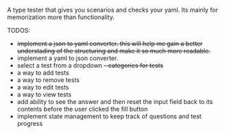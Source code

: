 A type tester that gives you scenarios and checks your yaml. Its mainly for memorization more than functionality. 

TODOS:
- ~~implement a json to yaml converter. this will help me gain a better understading of the structuring and make it so much more readable.~~
- implement a yaml to json converter.
- select a test from a dropdown
~~- categories for tests~~
- a way to add tests
- a way to remove tests
- a way to edit tests
- a way to view tests
- add ability to see the answer and then reset the input field back to its contents before the user clicked the fill button
- implement state management to keep track of questions and test progress